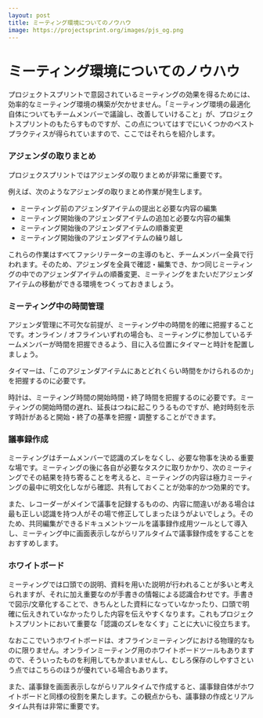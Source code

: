 ```yaml
---
layout: post
title: ミーティング環境についてのノウハウ
image: https://projectsprint.org/images/pjs_og.png
---
```


# ミーティング環境についてのノウハウ

プロジェクトスプリントで意図されているミーティングの効果を得るためには、効率的なミーティング環境の構築が欠かせません。「ミーティング環境の最適化自体についてもチームメンバーで議論し、改善していけること」が、プロジェクトスプリントのもたらすものですが、この点についてはすでにいくつかのベストプラクティスが得られていますので、ここではそれらを紹介します。

### **アジェンダの取りまとめ**

プロジェクスプリントではアジェンダの取りまとめが非常に重要です。

例えば、次のようなアジェンダの取りまとめ作業が発生します。

* ミーティング前のアジェンダアイテムの提出と必要な内容の編集
* ミーティング開始後のアジェンダアイテムの追加と必要な内容の編集
* ミーティング開始後のアジェンダアイテムの順番変更
* ミーティング開始後のアジェンダアイテムの繰り越し

これらの作業はすべてファシリテーターの主導のもと、チームメンバー全員で行われます。そのため、アジェンダを全員で確認・編集でき、かつ同じミーティングの中でのアジェンダアイテムの順番変更、ミーティングをまたいだアジェンダアイテムの移動ができる環境をつくっておきましょう。

### **ミーティング中の時間管理**

アジェンダ管理に不可欠な前提が、ミーティング中の時間を的確に把握することです。オンライン / オフラインいずれの場合も、ミーティングに参加しているチームメンバーが時間を把握できるよう、目に入る位置にタイマーと時計を配置しましょう。

タイマーは、「このアジェンダアイテムにあとどれくらい時間をかけられるのか」を把握するのに必要です。

時計は、ミーティング時間の開始時間・終了時間を把握するのに必要です。ミーティングの開始時間の遅れ、延長はつねに起こりうるものですが、絶対時刻を示す時計があると開始・終了の基準を把握・調整することができます。

### **議事録作成**

ミーティングはチームメンバーで認識のズレをなくし、必要な物事を決める重要な場です。ミーティングの後に各自が必要なタスクに取りかかり、次のミーティングでその結果を持ち寄ることを考えると、ミーティングの内容は極力ミーティングの最中に明文化しながら確認、共有しておくことが効率的かつ効果的です。

また、レコーダーがメインで議事を記録するものの、内容に間違いがある場合は最も正しい認識を持つ人がその場で修正してしまったほうがよいでしょう。そのため、共同編集ができるドキュメントツールを議事録作成用ツールとして導入し、ミーティング中に画面表示しながらリアルタイムで議事録作成をすることをおすすめします。

### **ホワイトボード**

ミーティングでは口頭での説明、資料を用いた説明が行われることが多いと考えられますが、それに加え重要なのが手書きの情報による認識合わせです。手書きで図示/文章化することで、きちんとした資料になっていなかったり、口頭で明確に伝えきれていなかったりした内容を伝えやすくなります。これもプロジェクトスプリントにおいて重要な「認識のズレをなくす」ことに大いに役立ちます。

なおここでいうホワイトボードは、オフラインミーティングにおける物理的なものに限りません。オンラインミーティング用のホワイトボードツールもありますので、そういったものを利用してもかまいませんし、むしろ保存のしやすさという点ではこちらのほうが優れている場合もあります。

また、議事録を画面表示しながらリアルタイムで作成すると、議事録自体がホワイトボードと同様の役割を果たします。この観点からも、議事録の作成とリアルタイム共有は非常に重要です。
